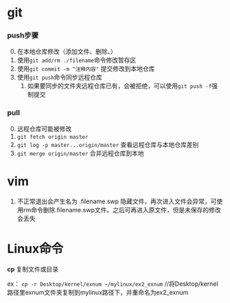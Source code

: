 # git
### push步骤
0. 在本地仓库修改（添加文件、删除、）
1. 使用`git add/rm ./filename`命令修改暂存区
2. 使用`git commit -m "注释内容"` 提交修改到本地仓库
3. 使用`git push`命令同步远程仓库
    1. 如果要同步的文件夹远程仓库已有，会被拒绝，可以使用`git push -f`强制提交

### pull
0. 远程仓库可能被修改
1. `git fetch origin master`
2. `git log -p master...origin/master` 查看远程仓库与本地仓库差别
3. `git merge origin/master` 合并远程仓库到本地

# vim
1. 不正常退出会产生名为 .filename.swp 隐藏文件，再次进入文件会异常，可使用rm命令删除.filename.swp文件。之后可再进入原文件，但是未保存的修改会丢失

# Linux命令
**cp** 复制文件或目录

ex：
`cp -r Desktop/kernel/exnum ~/mylinux/ex2_exnum` 
//将Desktop/kernel路径里exnum文件夹复制到mylinux路径下，并重命名为ex2_exnum

